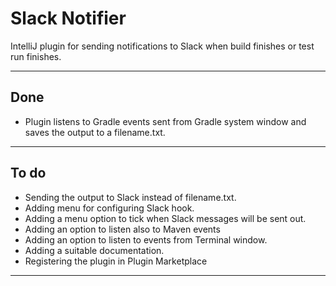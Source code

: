 # Slack Notifier
IntelliJ plugin for sending notifications to Slack when build finishes or test run finishes.
***
## Done

<ul>
	<li>Plugin listens to Gradle events sent from Gradle system window and saves the output to a filename.txt.</li>
</ul>

***
## To do

<ul>
    <li>Sending the output to Slack instead of filename.txt.</li>
    <li>Adding menu for configuring Slack hook.</li>
    <li>Adding a menu option to tick when Slack messages will be sent out.</li>
    <li>Adding an option to listen also to Maven events</li>
    <li>Adding an option to listen to events from Terminal window.</li>
    <li>Adding a suitable documentation.</li>
    <li>Registering the plugin in Plugin Marketplace</li>
</ul>

***
